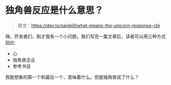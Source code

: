 # 独角兽反应是什么意思？

> 原文：<https://dev.to/saigkill/what-means-the-unicorn-response-cbj>

嗨，开发者们，刚才我有一个小问题。我们写完一篇文章后，读者可以用三种方式回应:

*   心
*   独角兽企业
*   参考书目

我能想象的第一个和最后一个，意味着什么。但是独角兽说了什么？